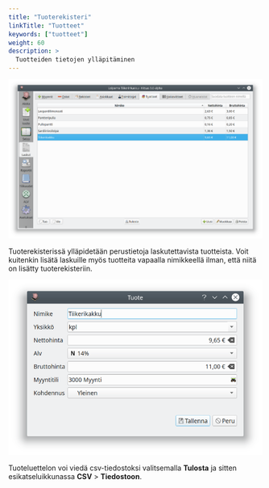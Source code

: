 ```yaml
---
title: "Tuoterekisteri"
linkTitle: "Tuotteet"
keywords: ["tuotteet"]
weight: 60
description: >
  Tuotteiden tietojen ylläpitäminen
---
```


![](/img/fi/laskutus/tuotteet/tuotteet.png)

Tuoterekisterissä ylläpidetään perustietoja laskutettavista tuotteista. Voit kuitenkin lisätä laskuille myös tuotteita vapaalla nimikkeellä ilman, että niitä on lisätty tuoterekisteriin.

![](/img/fi/laskutus/tuotteet/muokkaus.png)

Tuoteluettelon voi viedä csv-tiedostoksi valitsemalla **Tulosta** ja sitten esikatseluikkunassa **CSV** > **Tiedostoon**.

